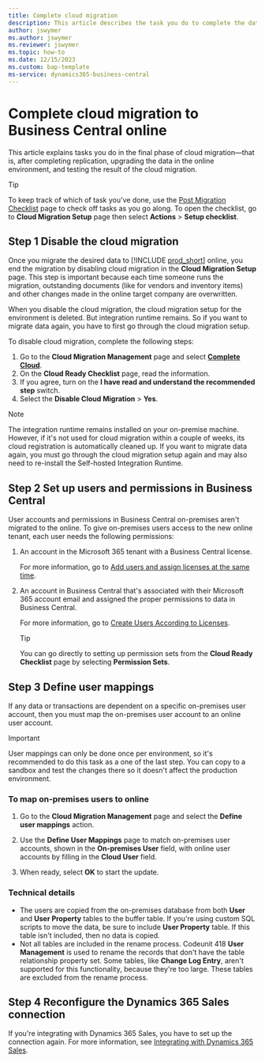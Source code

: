 ```yaml
---
title: Complete cloud migration
description: This article describes the task you do to complete the data migration from on-premises to online. 
author: jswymer
ms.author: jswymer 
ms.reviewer: jswymer 
ms.topic: how-to 
ms.date: 12/15/2023
ms.custom: bap-template 
ms-service: dynamics365-business-central
---
```


# Complete cloud migration to Business Central online

This article explains tasks you do in the final phase of cloud migration&mdash;that is, after completing replication, upgrading the data in the online environment, and testing the result of the cloud migration.

> [!TIP]
> To keep track of which of task you've done, use the [Post Migration Checklist](https://businesscentral.dynamics.com/?page=4020) page to check off tasks as you go along. To open the checklist, go to **Cloud Migration Setup** page then select **Actions** > **Setup checklist**.


## Step 1 Disable the cloud migration

Once you migrate the desired data to [!INCLUDE [prod_short](../includes/prod_short.md)] online, you end the migration by disabling cloud migration in the **Cloud Migration Setup** page. This step is important because each time someone runs the migration, outstanding documents (like for vendors and inventory items) and other changes made in the online target company are overwritten.

When you disable the cloud migration, the cloud migration setup for the environment is deleted. But integration runtime remains. So if you want to migrate data again, you have to first go through the cloud migration setup.

To disable cloud migration, complete the following steps:

1. Go to the **Cloud Migration Management** page and select **[Complete Cloud](https://businesscentral.dynamics.com/?page=40063)**.
1. On the **Cloud Ready Checklist** page, read the information.
1. If you agree, turn on the **I have read and understand the recommended step** switch.
1. Select the **Disable Cloud Migration** > **Yes**.

> [!NOTE]
> The integration runtime remains installed on your on-premise machine. However, if it's not used for cloud migration within a couple of weeks, its cloud registration is automatically cleaned up. If you want to migrate data again, you must go through the cloud migration setup again and may also need to re-install the Self-hosted Integration Runtime.

## Step 2 Set up users and permissions in Business Central

User accounts and permissions in Business Central on-premises aren't migrated to the online. To give on-premises users access to the new online tenant, each user needs the following permissions:

1. An account in the Microsoft 365 tenant with a Business Central license.

   For more information, go to [Add users and assign licenses at the same time](/microsoft-365/admin/add-users/add-users).

1. An account in Business Central that's associated with their Microsoft 365 account email and assigned the proper permissions to data in Business Central.

   For more information, go to [Create Users According to Licenses](/dynamics365/business-central/ui-how-users-permissions). 

   > [!TIP]
   > You can go directly to setting up permission sets from the **Cloud Ready Checklist** page by selecting **Permission Sets**.

## Step 3 Define user mappings

If any data or transactions are dependent on a specific on-premises user account, then you must map the on-premises user account to an online user account. 

> [!IMPORTANT]
> User mappings can only be done once per environment, so it's recommended to do this task as a one of the last step. You can copy to a sandbox and test the changes there so it doesn't affect the production environment.

### To map on-premises users to online

1. Go to the **Cloud Migration Management** page and select the **Define user mappings** action. 

2. Use the **Define User Mappings** page to match on-premises user accounts, shown in the **On-premises User** field, with online user accounts by filling in the **Cloud User** field. 
3. When ready, select **OK** to start the update. 


### Technical details

- The users are copied from the on-premises database from both **User** and **User Property** tables to the buffer table. If you're using custom SQL scripts to move the data, be sure to include **User Property** table. If this table isn't included, then no data is copied.
- Not all tables are included in the rename process. Codeunit 418 **User Management** is used to rename the records that don't have the table relationship property set. Some tables, like **Change Log Entry**, aren't supported for this functionality, because they're too large. These tables are excluded from the rename process. 

## Step 4 Reconfigure the Dynamics 365 Sales connection

If you're integrating with Dynamics 365 Sales, you have to set up the connection again. For more information, see [Integrating with Dynamics 365 Sales](/dynamics365/business-central/admin-prepare-dynamics-365-for-sales-for-integration).

